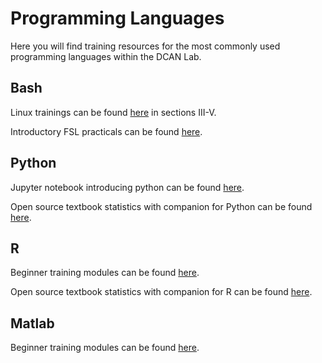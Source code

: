 # Programming Languages

Here you will find training resources for the most commonly used programming languages within the DCAN Lab.  

## Bash  

Linux trainings can be found [here](https://linux-training.be/linuxfun.pdf) in sections III-V.

Introductory FSL practicals can be found [here](https://fsl.fmrib.ox.ac.uk/fslcourse/online_materials.html#unix).

## Python  

Jupyter notebook introducing python can be found [here](https://github.com/LuciMoore/EXITO_workshop).  

Open source textbook statistics with companion for Python can be found [here](https://statsthinking21.org/).

## R

Beginner training modules can be found [here](https://r-bootcamp.netlify.app/).  

Open source textbook statistics with companion for R can be found [here](https://statsthinking21.org/).  

## Matlab

Beginner training modules can be found [here](https://matlabacademy.mathworks.com/).  
